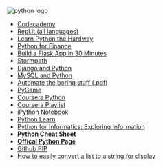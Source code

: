 ![python logo](https://kironroy.github.io/python.svg)
<ul>
<li><a href="https://www.codecademy.com/">Codecademy</a></li>
<li><a href="https://repl.it/languages">Repl.it (all languages)</a></li>
<li><a href="http://learnpythonthehardway.org/book/">Learn Python the Hardway</a></li>
<li><a href="https://www.youtube.com/results?search_query=python+for+finance">Python for Finance</a></li>
<li><a href="https://stormpath.com/blog/build-a-flask-app-in-30-minutes/">Build a Flask App in 30 Minutes </a></li>
<li><a href="https://api.stormpath.com/login">Stormpath</a></li>
<li><a href="https://www.youtube.com/playlist?list=PLEsfXFp6DpzRcd-q4vR5qAgOZUuz8041S">Django and Python</a></li>
<li><a href="https://www.youtube.com/watch?v=lhU2OZCKXhQ&index=1&list=PLQVvvaa0QuDcppfxEowvKiMYyILwOQIHF">MySQL and Python</a></li>
<li><a href="https://automatetheboringstuff.com/"> Automate the boring stuff (.pdf) </a></li>
<li><a href="https://www.pygame.org/wiki/tutorials">PyGame</a></li>
<li><a href="https://www.coursera.org/course/pythonlearn">Coursera Python</a></li>
<li><a href="https://www.youtube.com/playlist?list=PLlRFEj9H3Oj4JXIwMwN1_ss1Tk8wZShEJ">Coursera Playlist</a></li>
<li><a href="http://ipython.org/notebook.html">iPython Notebook</a></li>
<li><a href="http://pythonlearn.com/">Python Learn</a></li>
<li><a href="http://www.pythonlearn.com/book.php">Python for Informatics: Exploring Information</a></li>
<li><a href="http://ddi.ifi.lmu.de/probestudium/2012/ws-i-3d-programmierung/tutorials/python-referenzkarte/"><b>Python Cheat Sheet</b></a></li>
<li><a href="https://www.python.org/"><b>Offical Python Page</b></a></li>
<li><a href="https://pip.pypa.io/en/stable/installing.html">Github PIP</a> </li>
<li><a href="http://www.decalage.info/en/python/print_list">How to easily convert a list to a string for display</a> </li>
</ul>
